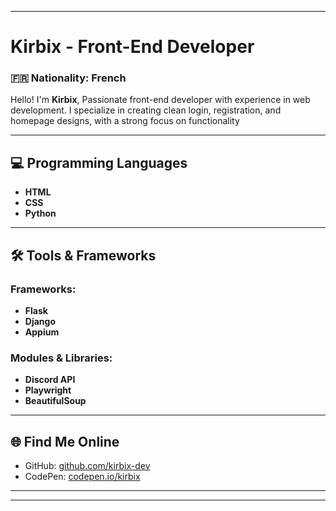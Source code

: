 
---

# Kirbix - Front-End Developer

### 🇫🇷 Nationality: French  
Hello! I'm **Kirbix**, Passionate front-end developer with experience in web development. I specialize in creating clean login, registration, and homepage designs, with a strong focus on functionality

---

## 💻 Programming Languages

- **HTML**
- **CSS**
- **Python**

---

## 🛠️ Tools & Frameworks

### Frameworks:
- **Flask**
- **Django**
- **Appium**

### Modules & Libraries:
- **Discord API**
- **Playwright**
- **BeautifulSoup**

---

## 🌐 Find Me Online

- GitHub: [github.com/kirbix-dev](https://github.com/kirbix-dev)
- CodePen: [codepen.io/kirbix](https://codepen.io/kirbix)

---


---

